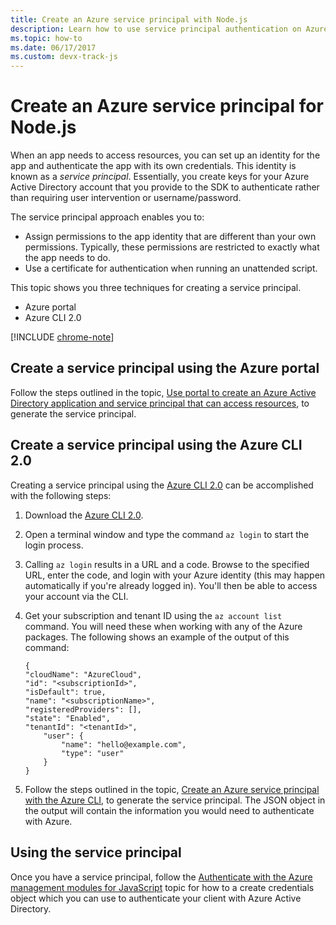 ```yaml
---
title: Create an Azure service principal with Node.js
description: Learn how to use service principal authentication on Azure with Node.js and JavaScript
ms.topic: how-to
ms.date: 06/17/2017
ms.custom: devx-track-js
---
```


# Create an Azure service principal for Node.js

When an app needs to access resources, you can set up an identity for the app and authenticate the app with its own credentials. This identity is known as a *service principal*. Essentially, you create keys for your Azure Active Directory account that you provide to the SDK to authenticate rather than requiring user intervention or username/password.

The service principal approach enables you to:
- Assign permissions to the app identity that are different than your own permissions. Typically, these permissions are restricted to exactly what the app needs to do.
- Use a certificate for authentication when running an unattended script.

This topic shows you three techniques for creating a service principal.

- Azure portal
- Azure CLI 2.0

[!INCLUDE [chrome-note](includes/chrome-note.md)]

## Create a service principal using the Azure portal

Follow the steps outlined in the topic,
[Use portal to create an Azure Active Directory application and service principal that can access resources](/azure/active-directory/develop/howto-create-service-principal-portal), to generate the service principal.

## Create a service principal using the Azure CLI 2.0

Creating a service principal using the [Azure CLI 2.0](/cli/azure/install-az-cli2) can be accomplished with the following steps:

1. Download the [Azure CLI 2.0](/cli/azure/install-az-cli2).

2. Open a terminal window and type the command `az login` to start the login process.

3. Calling `az login` results in a URL and a code. Browse to the specified URL, enter the code, and login with your Azure identity (this may happen automatically if you're already logged in). 
You'll then be able to access your account via the CLI.

4. Get your subscription and tenant ID using the `az account list` command. You will need these when working with any of the Azure packages. The following shows an example of the output of this command:

	```shell
	{
	"cloudName": "AzureCloud",
	"id": "<subscriptionId>",
	"isDefault": true,
	"name": "<subscriptionName>",
	"registeredProviders": [],
	"state": "Enabled",
	"tenantId": "<tenantId>",
		"user": {
			"name": "hello@example.com",
			"type": "user"
		}
	}
    ```

5. Follow the steps outlined in the topic,
[Create an Azure service principal with the Azure CLI](articles/azure-cli/create-an-azure-service-principal-azure-cli), to generate the service principal. The JSON object in the output will contain the information you would need to authenticate with Azure.


## Using the service principal

Once you have a service principal, follow the [Authenticate with the Azure management modules for JavaScript](./node-sdk-azure-authenticate.md) topic for how to a create credentials object which you can use to authenticate your client with Azure Active Directory.